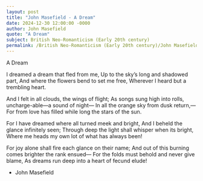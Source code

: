 ```yaml
---
layout: post
title: "John Masefield - A Dream"
date: 2024-12-30 12:00:00 -0000
author: John Masefield
quote: "A Dream"
subject: British Neo-Romanticism (Early 20th century)
permalink: /British Neo-Romanticism (Early 20th century)/John Masefield/John Masefield - A Dream
---
```


A Dream

I dreamed a dream that fled from me,
Up to the sky’s long and shadowed part,
And where the flowers bend to set me free,
Wherever I heard but a trembling heart.

And I felt in all clouds, the wings of flight;
As songs sung high into rolls, uncharge-able—a sound of night—
In all the orange sky from dusk return,—
For from love has filled while long the stars of the sun.

For I have dreamed where all turned meek and bright,
And I beheld the glance infinitely seen;
Through deep the light shall whisper when its bright,
Where me heads my own lot of what has always been!

For joy alone shall fire each glance on their name;
And out of this burning comes brighter the rank ensued—
For the folds must behold and never give blame,
As dreams run deep into a heart of fecund elude!

- John Masefield
